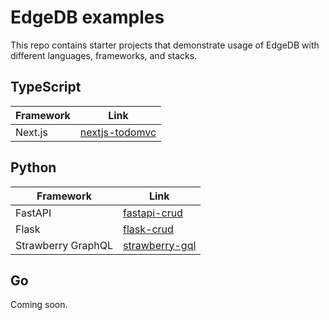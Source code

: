 # EdgeDB examples

This repo contains starter projects that demonstrate usage of EdgeDB with different languages, frameworks, and stacks.

## TypeScript

| Framework | Link                                                                                 |
| --------- | ------------------------------------------------------------------------------------ |
| Next.js   | [nextjs-todomvc](https://github.com/edgedb/edgedb-examples/tree/main/nextjs-todomvc) |

## Python

| Framework | Link                                                                                 |
| --------- | ------------------------------------------------------------------------------------ |
| FastAPI   | [fastapi-crud](https://github.com/edgedb/edgedb-examples/tree/main/fastapi-crud)|
| Flask   | [flask-crud](https://github.com/edgedb/edgedb-examples/tree/main/flask-crud)|
| Strawberry GraphQL   | [strawberry-gql](https://github.com/edgedb/edgedb-examples/tree/main/strawberry-gql)|

## Go

Coming soon.
